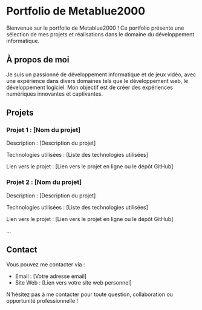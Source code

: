 # Portfolio de Metablue2000

Bienvenue sur le portfolio de Metablue2000 ! Ce portfolio présente une sélection de mes projets et réalisations dans le domaine du développement informatique.

## À propos de moi

Je suis un passionné de développement informatique et de jeux vidéo, avec une expérience dans divers domaines tels que le développement web, le développement logiciel. Mon objectif est de créer des expériences numériques innovantes et captivantes.

## Projets

### Projet 1 : [Nom du projet]

Description : [Description du projet]

Technologies utilisées : [Liste des technologies utilisées]

Lien vers le projet : [Lien vers le projet en ligne ou le dépôt GitHub]

### Projet 2 : [Nom du projet]

Description : [Description du projet]

Technologies utilisées : [Liste des technologies utilisées]

Lien vers le projet : [Lien vers le projet en ligne ou le dépôt GitHub]

...

## Contact

Vous pouvez me contacter via :

- Email : [Votre adresse email]
- Site Web : [Lien vers votre site web personnel]

N'hésitez pas à me contacter pour toute question, collaboration ou opportunité professionnelle !

